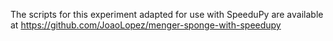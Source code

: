 The scripts for this experiment adapted for use with SpeeduPy are available at https://github.com/JoaoLopez/menger-sponge-with-speedupy